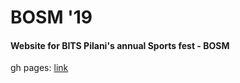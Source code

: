 # BOSM '19
#### Website for BITS Pilani's annual Sports fest - BOSM
gh pages: [link](https://dvm-bitspilani.github.io/bosm-2019/index.html)
